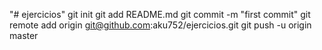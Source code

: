 "# ejercicios"  git init git add README.md git commit -m "first commit" git remote add origin git@github.com:aku752/ejercicios.git git push -u origin master
